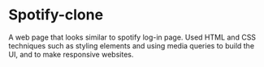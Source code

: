 # Spotify-clone
A web page that looks similar to spotify log-in page.
Used HTML and CSS techniques such as styling elements and using media queries to build the UI, and to make responsive websites.
